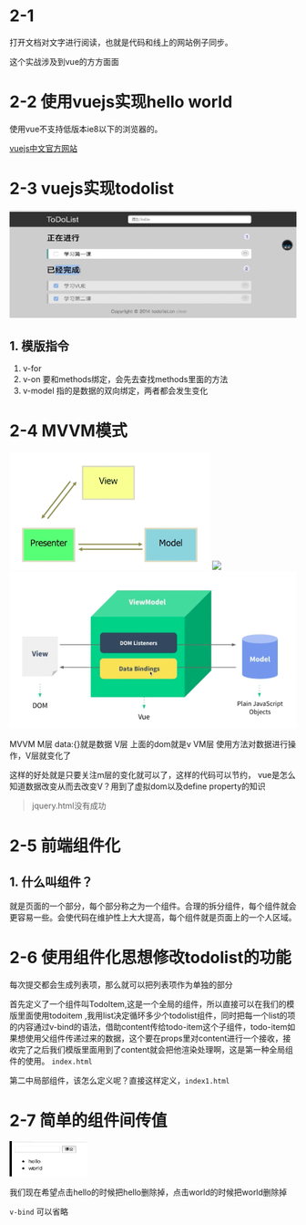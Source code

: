# 2-1

打开文档对文字进行阅读，也就是代码和线上的网站例子同步。

这个实战涉及到vue的方方面面

# 2-2 使用vuejs实现hello world

使用vue不支持低版本ie8以下的浏览器的。

[vuejs中文官方网站](https://cn.vuejs.org/v2/guide/installation.html)


# 2-3 vuejs实现todolist

![](./img/todo.png)

## 1. 模版指令

1. v-for
2. v-on 要和methods绑定，会先去查找methods里面的方法
3. v-model 指的是数据的双向绑定，两者都会发生变化

# 2-4 MVVM模式


![](./img/mvp.png)
![](./img/mvvm.png)
![](./img/t1.png)


MVVM
M层 data:{}就是数据
V层 上面的dom就是v
VM层 使用方法对数据进行操作，V层就变化了

这样的好处就是只要关注m层的变化就可以了，这样的代码可以节约，
vue是怎么知道数据改变从而去改变V？用到了虚拟dom以及define property的知识

> jquery.html没有成功

# 2-5 前端组件化

## 1. 什么叫组件？
就是页面的一个部分，每个部分称之为一个组件。合理的拆分组件，每个组件就会更容易一些。会使代码在维护性上大大提高，每个组件就是页面上的一个人区域。

# 2-6 使用组件化思想修改todolist的功能

每次提交都会生成列表项，那么就可以把列表项作为单独的部分


首先定义了一个组件叫TodoItem,这是一个全局的组件，所以直接可以在我们的模版里面使用todoitem
,我用list决定循环多少个todolist组件，同时把每一个list的项的内容通过v-bind的语法，借助content传给todo-item这个子组件，todo-item如果想使用父组件传递过来的数据，这个要在props里对content进行一个接收，接收完了之后我们模版里面用到了content就会把他渲染处理啊，这是第一种全局组件的使用。
`index.html`

第二中局部组件，该怎么定义呢？直接这样定义，`index1.html`

# 2-7 简单的组件间传值

![](./img/t2.png)

我们现在希望点击hello的时候把hello删除掉，点击world的时候把world删除掉

`v-bind` 可以省略